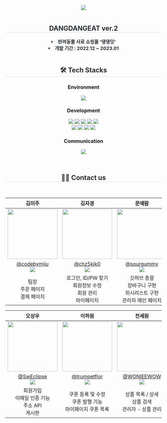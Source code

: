 <div align= "center">
    <img src="https://capsule-render.vercel.app/api?type=rounded&color=ea7434&height=120&text=🐶DANGDANGEAT&animation=&fontColor=000000&fontSize=60" />
    </div>
    <br>
    <div align= "center"> 
    <h2 style="border-bottom: 1px solid #d8dee4; color: #282d33;"> DANGDANGEAT ver.2 </h2>  
    <div style="font-weight: 700; font-size: 15px; text-align: center; color: #282d33;"> <li> 반려동물 사료 쇼핑몰 '댕댕잇'</li><li> 개발 기간 : 2022.12 ~ 2023.01</li> </div> 
    </div>
    <br>
    <div align= "center">
    <h2 style="border-bottom: 1px solid #d8dee4; color: #282d33;"> 🛠️ Tech Stacks </h2> 
    </div>
    
  <div>
    <div style="margin: 0 auto; text-align: center;" align= "center">
        <h3> Environment </h3>
          <img src="https://img.shields.io/badge/Github-181717?style=for-the-badge&logo=Github&logoColor=white">
        <h3> Development </h3>
          <img src="https://img.shields.io/badge/Java-007396?style=for-the-badge&logo=Java&logoColor=white">
          <img src="https://img.shields.io/badge/Javascript-F7DF1E?style=for-the-badge&logo=Javascript&logoColor=white">
          <img src="https://img.shields.io/badge/MySQL-4479A1?style=for-the-badge&logo=MySQL&logoColor=white">
          <img src="https://img.shields.io/badge/Spring-6DB33F?style=for-the-badge&logo=Spring&logoColor=white">
          <img src="https://img.shields.io/badge/CSS3-1572B6?style=for-the-badge&logo=CSS3&logoColor=white">
          <br>
          <img src="https://img.shields.io/badge/Apache Tomcat-F8DC75?style=for-the-badge&logo=Apache Tomcat&logoColor=white">
          <img src="https://img.shields.io/badge/HTML5-E34F26?style=for-the-badge&logo=HTML5&logoColor=white">
          <img src="https://img.shields.io/badge/jQuery-0769AD?style=for-the-badge&logo=jQuery&logoColor=white">
          <img src="https://img.shields.io/badge/Bootstrap-7952B3?style=for-the-badge&logo=Bootstrap&logoColor=white">
          <br>
        <h3> Communication </h3>
          <img src="https://img.shields.io/badge/Notion-000000?style=for-the-badge&logo=Notion&logoColor=white">
      <br>
      <br>
      <br>
    </div>
  </div>
  
<div align= "center"> 
    <div align= "center"> 
    <h2 style="border-bottom: 1px solid #d8dee4; color: #282d33;"> 🧑‍💻 Contact us </h2> <br> 
    </div>
    

|      김미주       |          김자경         |       문예람         |                                                                                                               
| :------------------------------------------------------------------------------: | :---------------------------------------------------------------------------------------------------------------------------------------------------: | :---------------------------------------------------------------------------------------------------------------------------------------------------------------------------------------------------: | 
|   <img width="160px" src="https://github.com/sourgummy/thisteam/assets/118324239/6aeb5919-d04d-43ac-98c7-bc96af422328" />    |                      <img width="160px" src="https://github.com/sourgummy/thisteam/assets/118324239/4dc86e46-d621-4729-b3e8-786c354dbe10" />    |                   <img width="160px" src="https://github.com/sourgummy/thisteam/assets/118324239/604d9c47-86c4-4403-9ea8-a1c985e51a2a"/>   |
|   [@codebymiju](https://github.com/codebymiju) <br> <a href="mailto:miju.kim.kr@gmail.com"><img src="https://img.shields.io/badge/Gmail-d14836?style=flat-square&logo=Gmail&logoColor=white&link=miju.kim.kr@gmail.com"/></a>  |    [@chz5kjk0](https://github.com/chz5kjk0) <br> <a href="mailto:chz5kjk0@gmail.com"><img src="https://img.shields.io/badge/Gmail-d14836?style=flat-square&logo=Gmail&logoColor=white&link=chz5kjk0@gmail.com"/></a>  | [@sourgummy](https://github.com/s) <br> <a href="mailto:creamy.9416@gmail.com"><img src="https://img.shields.io/badge/Gmail-d14836?style=flat-square&logo=Gmail&logoColor=white&link=creamy.9416@gmail.com"/></a>  |
| 팀장 <br> 주문 페이지 <br> 결제 페이지 | 로그인, ID/PW 찾기 <br> 회원정보 수정 <br> 회원 관리 <br> 마이페이지 | 깃허브 총괄 <br> 장바구니 구현 <br> 위시리스트 구현 <br> 관리자 메인 페이지 |




|      오상우       |          이하원         |       전세원         |                                                                                                               
| :------------------------------------------------------------------------------: | :---------------------------------------------------------------------------------------------------------------------------------------------------: | :---------------------------------------------------------------------------------------------------------------------------------------------------------------------------------------------------: | 
|   <img width="160px" src="https://github.com/sourgummy/thisteam/assets/118324239/081835c5-1e2f-4b72-ba4f-e783f57e4c08" />    |                      <img width="160px" src="https://github.com/sourgummy/thisteam/assets/118324239/89d73fc4-6925-402c-868c-63c7c9c0bda0" />    |                   <img width="160px" src="https://github.com/sourgummy/thisteam/assets/118324239/6275d865-2fdb-41af-b272-f6bd72290fde"/>   |
|   [@SwEclipse](https://github.com/SwEclipse) <br> <a href="mailto:ayh77779412@gmail.com"><img src="https://img.shields.io/badge/Gmail-d14836?style=flat-square&logo=Gmail&logoColor=white&link=ayh77779412@gmail.com"/></a>   |    [@trumpetflor](https://github.com/trumpetflor) <br> <a href="mailto:trumpetflor@gmail.com"><img src="https://img.shields.io/badge/Gmail-d14836?style=flat-square&logo=Gmail&logoColor=white&link=trumpetflor@gmail.com"/></a>  | [@WONIEEWOW](https://github.com/WONIEEWOW) <br> <a href="mailto:eyedsw@gmail.com"><img src="https://img.shields.io/badge/Gmail-d14836?style=flat-square&logo=Gmail&logoColor=white&link=eyedsw@gmail.com"/></a>  |
| 회원가입 <br> 이메일 인증 기능 <br> 주소 API <br> 게시판 | 쿠폰 등록 및 수정 <br> 쿠폰 발행 기능 <br> 마이페이지 쿠폰 목록 | 상품 목록 / 상세 <br> 상품 검색 <br> 관리자 - 상품 관리 |

  
    
